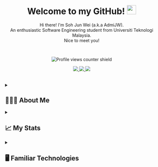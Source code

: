 
<h1 align='center'>
    Welcome to my GitHub!
    <img src="https://media.giphy.com/media/hvRJCLFzcasrR4ia7z/giphy.gif" width="30px"/>
</h1>

<p align='center'>
  Hi there! I'm Soh Jun Wei (a.k.a AdmiJW).
  <br>
  An enthusiastic Software Engineering student from Universiti Teknologi Malaysia. 
  <br>
  Nice to meet you!
</p>

<br/>

<div align='center'>

![Profile views counter shield](https://komarev.com/ghpvc/?username=AdmiJW&style=plastic&color=brightgreen&label=Profile+Viewed:)

<a href='https://stackoverflow.com/users/14033758/admijw'>
  <img src="https://img.shields.io/badge/Stack_Overflow-FE7A16?style=for-the-badge&logo=stack-overflow&logoColor=white" /> 
</a>

<a href='https://www.linkedin.com/in/soh-jun-wei-363999174/'>
  <img src="https://img.shields.io/badge/LinkedIn-0077B5?style=for-the-badge&logo=linkedin&logoColor=white"/> 
</a>

<a href='https://www.youtube.com/@junwei1779'>
  <img src="https://img.shields.io/badge/YouTube-FF0000?style=for-the-badge&logo=youtube&logoColor=white"/>
</a>

</div>



<br>
<br>

<!-- About me -->
<details>
    
<summary>
    <h2><bold>
        🧑🏻‍💻 About Me
    </bold></h2>
</summary>
    
As a third-year undergraduate student pursuing a Bachelor's Degree in Computer Science (Software Engineering) at Universiti Teknologi Malaysia (UTM), I am always eager to explore new technologies and tackle challenging problems. I am passionate about competitive programming and hackathons and have a proven ability to think critically and develop innovative solutions.

In my studies, I have gained hands-on experience with a wide range of technologies, including C++, Java, JavaScript, Typescript, C#, Python, PHP, and R. I have built projects using a variety of web technologies, including Angular, React, Vue, Svelte, SvelteKit, SASS, Bootstrap, TailwindCSS, and MaterialUI for the frontend, and NodeJS, Express, NestJS, ASP.NET, Spring Boot, PHP and Laravel for the backend. I am also experienced in working with databases, having used OracleSQL, MSSQL, MySQL, PostgreSQL and MongoDB in my projects.

Outside my studies, I enjoy developing hobby projects in my free time, such as mobile app development with Flutter, and creating games or even AR applications with Unity. My long-term goal is to become a software engineer at a leading technology company, where I can continue to learn and grow my skills while contributing to innovative projects that make a positive impact on people's lives. I am excited to continue growing my skills and experience in software engineering, and I look forward to exploring new opportunities in the industry.
    
</details>


<!-- Github Statistics -->
<details>

<summary>
    <h2><bold>
        📈 My Stats
    </bold></h2>
</summary>
    
<div style='display: flex; gap: 5px; flex-wrap: wrap;'>
    <img src='http://github-readme-streak-stats.herokuapp.com?user=AdmiJW&theme=github-dark'/>
    <img src='https://github-readme-stats.vercel.app/api?username=AdmiJW&show_icons=true&theme=chartreuse-dark'/>
    <img src='https://github-readme-stats.vercel.app/api/top-langs/?username=AdmiJW&langs_count=10&layout=compact&hide=jupyter%20notebook'/>
</div>

</details>



<!-- Familiar Technologies -->
<details>
<summary>
    <h2><bold>
        🖥️ Familiar Technologies 
    </bold></h2>
</summary/>

<h3>
    🌐 Front-end
</h3>
    

<div style='display: flex; gap: 5px;'>
  <img src='https://img.shields.io/badge/Angular-DD0031?style=for-the-badge&logo=angular&logoColor=white'/>
  <img src='https://img.shields.io/badge/React-20232A?style=for-the-badge&logo=react&logoColor=61DAFB'/>
  <img src='https://img.shields.io/badge/vuejs-%2335495e.svg?style=for-the-badge&logo=vuedotjs&logoColor=%234FC08D'/>
  <img src='https://img.shields.io/badge/Flutter-02569B?style=for-the-badge&logo=flutter&logoColor=white'/>
  <img src='https://img.shields.io/badge/SvelteKit-FF3E00?style=for-the-badge&logo=Svelte&logoColor=white'/>
  <img src='https://img.shields.io/badge/Bootstrap-563D7C?style=for-the-badge&logo=bootstrap&logoColor=white'/>
  <img src='https://img.shields.io/badge/Tailwind_CSS-38B2AC?style=for-the-badge&logo=tailwind-css&logoColor=white'/>
</div>


### 🚀 Back-end

<div style='display: flex; gap: 5px;'>
  <img src='https://img.shields.io/badge/PHP-777BB4?style=for-the-badge&logo=php&logoColor=white'/>
  <img src='https://img.shields.io/badge/laravel-%23FF2D20.svg?style=for-the-badge&logo=laravel&logoColor=white' />
  <img src='https://img.shields.io/badge/Spring-6DB33F?style=for-the-badge&logo=spring&logoColor=white'/>
  <img src='https://img.shields.io/badge/Node.js-339933?style=for-the-badge&logo=nodedotjs&logoColor=white'/>
  <img src='https://img.shields.io/badge/.NET-512BD4?style=for-the-badge&logo=dotnet&logoColor=white'/>
  <img src='https://img.shields.io/badge/nestjs-E0234E?style=for-the-badge&logo=nestjs&logoColor=white'/>
</div>


### ⚡ Database

<div style='display: flex; gap: 5px;'>
  <img src='https://img.shields.io/badge/PostgreSQL-316192?style=for-the-badge&logo=postgresql&logoColor=white'/>
  <img src='https://img.shields.io/badge/MySQL-005C84?style=for-the-badge&logo=mysql&logoColor=white'/>
  <img src='https://img.shields.io/badge/PostgreSQL-316192?style=for-the-badge&logo=postgresql&logoColor=white'/>
  <img src='https://img.shields.io/badge/Supabase-181818?style=for-the-badge&logo=supabase&logoColor=white'/>
  <img src='https://img.shields.io/badge/MongoDB-4EA94B?style=for-the-badge&logo=mongodb&logoColor=white'/>
  <img src='https://img.shields.io/badge/firebase-ffca28?style=for-the-badge&logo=firebase&logoColor=black'/>
</div>

### 👩‍💻 Languages

<div style='display: flex; gap: 5px;'>
  <img src='https://img.shields.io/badge/C%2B%2B-00599C?style=for-the-badge&logo=c%2B%2B&logoColor=white'>
  <img src='https://img.shields.io/badge/C%23-239120?style=for-the-badge&logo=c-sharp&logoColor=white'>
  <img src='https://img.shields.io/badge/CSS3-1572B6?style=for-the-badge&logo=css3&logoColor=white'>
  <img src='https://img.shields.io/badge/Dart-0175C2?style=for-the-badge&logo=dart&logoColor=white'>
  <img src='https://img.shields.io/badge/HTML5-E34F26?style=for-the-badge&logo=html5&logoColor=white'>
  <img src='https://img.shields.io/badge/JavaScript-323330?style=for-the-badge&logo=javascript&logoColor=F7DF1E'>
  <img src='https://img.shields.io/badge/PHP-777BB4?style=for-the-badge&logo=php&logoColor=white'>
  <img src='https://img.shields.io/badge/Python-FFD43B?style=for-the-badge&logo=python&logoColor=blue'>
  <img src='https://img.shields.io/badge/TypeScript-007ACC?style=for-the-badge&logo=typescript&logoColor=white'>
  <img src='https://img.shields.io/badge/java-%23ED8B00.svg?style=for-the-badge&logo=java&logoColor=white'>
</div>

### 🎮 Others

<div style='display: flex; gap: 5px;'>
  <img src='https://img.shields.io/badge/Unity-100000?style=for-the-badge&logo=unity&logoColor=white'/>
</div>


</details>





